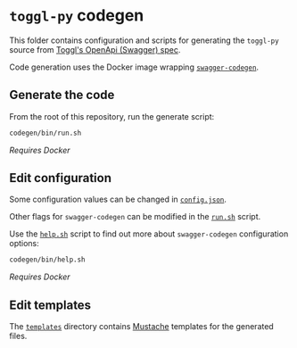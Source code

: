 # `toggl-py` codegen

This folder contains configuration and scripts for generating the `toggl-py` source from
[Toggl's OpenApi (Swagger) spec](./spec.json).

Code generation uses the Docker image wrapping [`swagger-codegen`](https://github.com/swagger-api/swagger-codegen.git).

## Generate the code

From the root of this repository, run the generate script:

```bash
codegen/bin/run.sh
```

_Requires Docker_

## Edit configuration

Some configuration values can be changed in [`config.json`](./config.json).

Other flags for `swagger-codegen` can be modified in the [`run.sh`](./bin/run.sh) script.

Use the [`help.sh`](./bin/help.sh) script to find out more about `swagger-codegen` configuration options:

```bash
codegen/bin/help.sh
```

_Requires Docker_

## Edit templates

The [`templates`](./templates/) directory contains [Mustache](https://mustache.github.io/) templates for the generated files.
